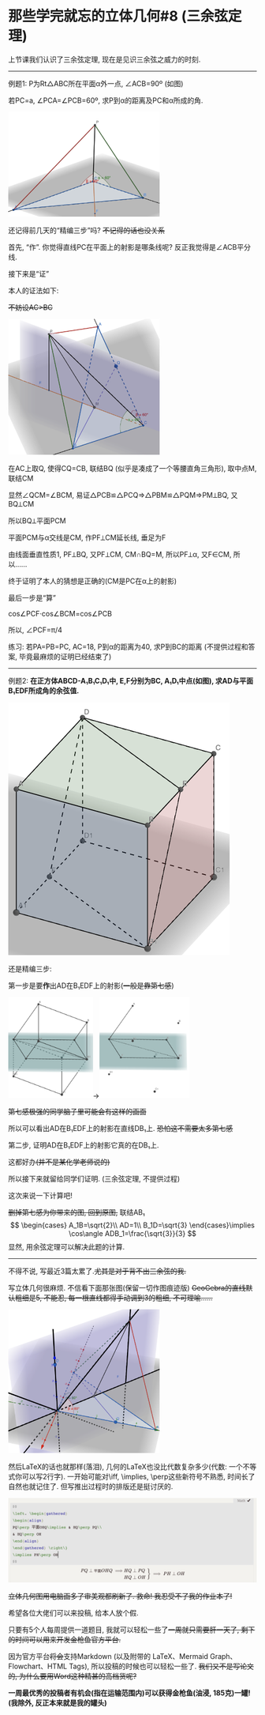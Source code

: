 # 那些学完就忘的立体几何#8 (三余弦定理)
<script 
  src="https://cdn.bootcss.com/mathjax/2.7.5/MathJax.js?config=TeX-MML-AM_CHTML"></script>
上节课我们认识了三余弦定理, 现在是见识三余弦之威力的时刻.

---

例题1: P为Rt△ABC所在平面α外一点, ∠ACB=90º (如图)

若PC=a, ∠PCA=∠PCB=60º, 求P到α的距离及PC和α所成的角.

<img src="../img/day55/Screen Shot 5781-01-14 at 20.45.03.png" alt="Screen Shot 5781-01-14 at 20.45.03" style="zoom:30%;" />

还记得前几天的“精编三步”吗? ~~不记得的话也没关系~~

首先, “作”. 你觉得直线PC在平面上的射影是哪条线呢? 反正我觉得是∠ACB平分线.

接下来是“证”

本人的证法如下:

~~不妨设AC>BC~~

<img src="../img/day55/Screen Shot 5781-01-14 at 21.33.21.png" alt="Screen Shot 5781-01-14 at 21.33.21" style="zoom:30%;" />

在AC上取Q, 使得CQ=CB, 联结BQ (似乎是凑成了一个等腰直角三角形), 取中点M, 联结CM

显然∠QCM=∠BCM, 易证△PCB≌△PCQ⇒△PBM≌△PQM⇒PM⟂BQ, 又BQ⟂CM

所以BQ⟂平面PCM

平面PCM与α交线是CM, 作PF⟂CM延长线, 垂足为F

由线面垂直性质1, PF⟂BQ, 又PF⟂CM, CM∩BQ=M, 所以PF⟂α, 又F∈CM, 所以……

终于证明了本人的猜想是正确的(CM是PC在α上的射影)

最后一步是“算”

cos∠PCF·cos∠BCM=cos∠PCB

所以, ∠PCF=π/4

练习: 若PA=PB=PC, AC=18, P到α的距离为40, 求P到BC的距离 (不提供过程和答案, 毕竟最麻烦的证明已经结束了)

---

例题2: **在正方体ABCD-A₁B₁C₁D₁中, E,F分别为BC, A₁D₁中点(如图), 求AD与平面B₁EDF所成角的余弦值.**

<img src="../img/day55/Screen Shot 5781-01-14 at 18.19.29.png" alt="Screen Shot 5781-01-14 at 18.19.29" style="zoom:50%;" />

还是精编三步:

第一步是要**作**出AD在B₁EDF上的射影(~~一般是靠第七感~~)

<img src="../img/day55/Screen Shot 5781-01-14 at 18.29.50.png" alt="Screen Shot 5781-01-14 at 18.29.50" style="zoom:20%;" />→<img src="../img/day55/Screen Shot 5781-01-14 at 18.27.17.png" alt="Screen Shot 5781-01-14 at 18.27.17" style="zoom:20%;" />



~~第七感极强的同学脑子里可能会有这样的画面~~

所以可以看出AD在B₁EDF上的射影在直线DB₁上. ~~恐怕这不需要太多第七感~~

第二步, 证明AD在B₁EDF上的射影它真的在DB₁上.

这都好办~~(并不是某化学老师说的)~~

所以接下来就留给同学们证明. (三余弦定理, 不提供过程)

这次来说一下计算吧!

~~删掉第七感为你带来的图, 回到原图,~~ 联结AB₁
$$
\begin{cases}
A_1B=\sqrt{2}\\
AD=1\\
B_1D=\sqrt{3}
\end{cases}\implies \cos\angle ADB_1=\frac{\sqrt{3}}{3}
$$
显然, 用余弦定理可以解决此题的计算.

---

不得不说, 写最近3篇太累了.~~尤其是对于背不出三余弦的我.~~

写立体几何很麻烦. 不信看下面那张图(保留一切作图痕迹版) ~~GeoGebra的直线默认粗细是5, 不能忍, 每一根直线都得手动调到3的粗细, 不可理喻……~~ 

<img src="../img/day55/Screen Shot 5781-01-14 at 21.36.49.png" alt="Screen Shot 5781-01-14 at 21.36.49" style="zoom:30%;" />

然后LaTeX的话也就那样(落泪), 几何的LaTeX也没比代数复杂多少(代数: 一个不等式你可以写2行字). 一开始可能对\iff, \implies, \perp这些新符号不熟悉, 时间长了自然也就记住了. 但写推出过程时的排版还是挺讨厌的.

<img src="../img/day55/Screen Shot 5781-01-14 at 21.37.36.png" alt="Screen Shot 5781-01-14 at 21.37.36" style="zoom:50%;" />

~~立体几何图用电脑画多了审美观都刷新了. 救命! 我忍受不了我的作业本了!~~

希望各位大佬们可以来投稿, 给本人放个假. 

只要有5个人每周提供一道题目, 我就可以轻松一些了~~一周就只需要肝一天了, 剩下的时间可以用来开发金枪鱼官方平台.~~ 

因为官方平台~~将会~~支持Markdown (以及附带的 LaTeX、Mermaid Graph、Flowchart、HTML Tags), 所以投稿的时候也可以轻松一些了. ~~我们又不是写论文的, 为什么要用Word这种精甚的高档货呢?~~

**一周最优秀的投稿者有机会(指在运输范围内)可以获得金枪鱼(油浸, 185克)一罐!(我除外, 反正本来就是我的罐头)**

